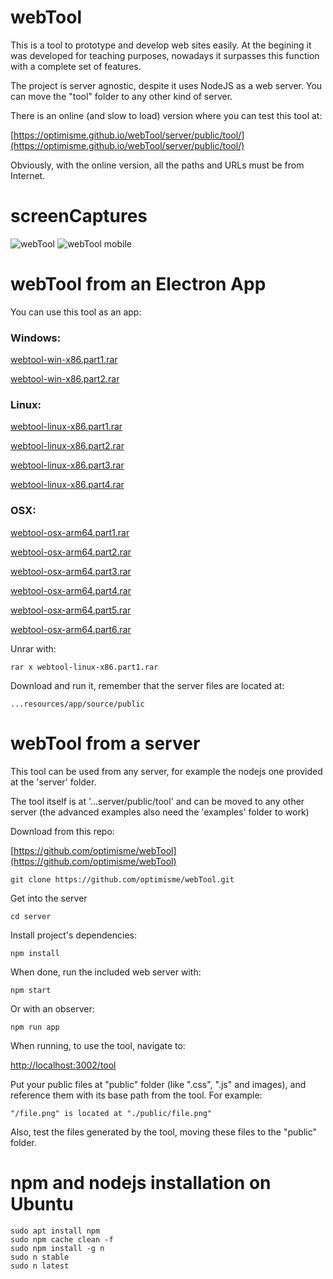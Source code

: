 # webTool

This is a tool to prototype and develop web sites easily. At the begining it was developed for teaching purposes, nowadays it surpasses this function with a complete set of features. 

The project is server agnostic, despite it uses NodeJS as a web server. You can move the "tool" folder to any other kind of server.

There is an online (and slow to load) version where you can test this tool at:

[https://optimisme.github.io/webTool/server/public/tool/](https://optimisme.github.io/webTool/server/public/tool/)

Obviously, with the online version, all the paths and URLs must be from Internet. 

# screenCaptures

![webTool](https://optimisme.github.io/webTool/screenCapture0.png)
![webTool mobile](https://optimisme.github.io/webTool/screenCapture1.png)

# webTool from an Electron App

You can use this tool as an app:


### Windows:
[webtool-win-x86.part1.rar](https://github.com/optimisme/webTool/raw/main/app/app-distribution/webtool-win-x86.part1.rar)

[webtool-win-x86.part2.rar](https://github.com/optimisme/webTool/raw/main/app/app-distribution/webtool-win-x86.part2.rar)


### Linux:
[webtool-linux-x86.part1.rar](https://github.com/optimisme/webTool/raw/main/app/app-distribution/webtool-linux-x86.part1.rar)

[webtool-linux-x86.part2.rar](https://github.com/optimisme/webTool/raw/main/app/app-distribution/webtool-linux-x86.part2.rar)

[webtool-linux-x86.part3.rar](https://github.com/optimisme/webTool/raw/main/app/app-distribution/webtool-linux-x86.part3.rar)

[webtool-linux-x86.part4.rar](https://github.com/optimisme/webTool/raw/main/app/app-distribution/webtool-linux-x86.part4.rar)


### OSX:
[webtool-osx-arm64.part1.rar](https://github.com/optimisme/webTool/raw/main/app/app-distribution/webtool-osx-arm64.part1.rar)

[webtool-osx-arm64.part2.rar](https://github.com/optimisme/webTool/raw/main/app/app-distribution/webtool-osx-arm64.part2.rar)

[webtool-osx-arm64.part3.rar](https://github.com/optimisme/webTool/raw/main/app/app-distribution/webtool-osx-arm64.part3.rar)

[webtool-osx-arm64.part4.rar](https://github.com/optimisme/webTool/raw/main/app/app-distribution/webtool-osx-arm64.part4.rar)

[webtool-osx-arm64.part5.rar](https://github.com/optimisme/webTool/raw/main/app/app-distribution/webtool-osx-arm64.part5.rar)

[webtool-osx-arm64.part6.rar](https://github.com/optimisme/webTool/raw/main/app/app-distribution/webtool-osx-arm64.part6.rar)

Unrar with:
```
rar x webtool-linux-x86.part1.rar
```

Download and run it, remember that the server files are located at:

```
...resources/app/source/public
```

# webTool from a server

This tool can be used from any server, for example the nodejs one provided at the 'server' folder. 

The tool itself is at '...server/public/tool' and can be moved to any other server (the advanced examples also need the 'examples' folder to work)

Download from this repo: 

[https://github.com/optimisme/webTool](https://github.com/optimisme/webTool)

```
git clone https://github.com/optimisme/webTool.git
```

Get into the server
```
cd server
```

Install project's dependencies:

```
npm install
```

When done, run the included web server with:

```
npm start
```

Or with an observer:

```
npm run app
```

When running, to use the tool, navigate to: 

[http://localhost:3002/tool](http://localhost:3002/tool)

Put your public files at "public" folder (like ".css", ".js" and images), and reference them with its base path from the tool. For example: 

```
"/file.png" is located at "./public/file.png"
```

Also, test the files generated by the tool, moving these files to the "public" folder.

# npm and nodejs installation on Ubuntu

```
sudo apt install npm
sudo npm cache clean -f
sudo npm install -g n
sudo n stable
sudo n latest
```

